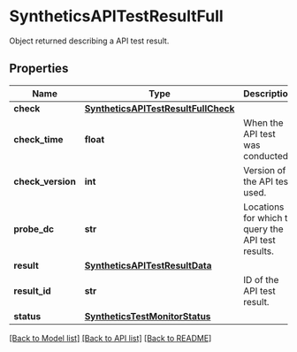 # SyntheticsAPITestResultFull

Object returned describing a API test result.
## Properties
Name | Type | Description | Notes
------------ | ------------- | ------------- | -------------
**check** | [**SyntheticsAPITestResultFullCheck**](SyntheticsAPITestResultFullCheck.md) |  | [optional] 
**check_time** | **float** | When the API test was conducted. | [optional] 
**check_version** | **int** | Version of the API test used. | [optional] 
**probe_dc** | **str** | Locations for which to query the API test results. | [optional] 
**result** | [**SyntheticsAPITestResultData**](SyntheticsAPITestResultData.md) |  | [optional] 
**result_id** | **str** | ID of the API test result. | [optional] 
**status** | [**SyntheticsTestMonitorStatus**](SyntheticsTestMonitorStatus.md) |  | [optional] 

[[Back to Model list]](README.md#documentation-for-models) [[Back to API list]](README.md#documentation-for-api-endpoints) [[Back to README]](README.md)


